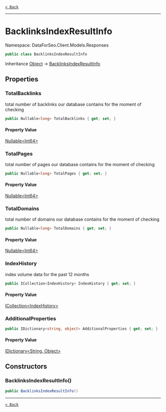 [`< Back`](./)

---

# BacklinksIndexResultInfo

Namespace: DataForSeo.Client.Models.Responses

```csharp
public class BacklinksIndexResultInfo
```

Inheritance [Object](https://docs.microsoft.com/en-us/dotnet/api/system.object) → [BacklinksIndexResultInfo](./dataforseo.client.models.responses.backlinksindexresultinfo)

## Properties

### **TotalBacklinks**

total number of backlinks our database contains for the moment of checking

```csharp
public Nullable<long> TotalBacklinks { get; set; }
```

#### Property Value

[Nullable&lt;Int64&gt;](https://docs.microsoft.com/en-us/dotnet/api/system.nullable-1)<br>

### **TotalPages**

total number of pages our database contains for the moment of checking

```csharp
public Nullable<long> TotalPages { get; set; }
```

#### Property Value

[Nullable&lt;Int64&gt;](https://docs.microsoft.com/en-us/dotnet/api/system.nullable-1)<br>

### **TotalDomains**

total number of domains our database contains for the moment of checking

```csharp
public Nullable<long> TotalDomains { get; set; }
```

#### Property Value

[Nullable&lt;Int64&gt;](https://docs.microsoft.com/en-us/dotnet/api/system.nullable-1)<br>

### **IndexHistory**

index volume data for the past 12 months

```csharp
public ICollection<IndexHistory> IndexHistory { get; set; }
```

#### Property Value

[ICollection&lt;IndexHistory&gt;](./dataforseo.client.models.indexhistory)<br>

### **AdditionalProperties**

```csharp
public IDictionary<string, object> AdditionalProperties { get; set; }
```

#### Property Value

[IDictionary&lt;String, Object&gt;](https://docs.microsoft.com/en-us/dotnet/api/system.collections.generic.idictionary-2)<br>

## Constructors

### **BacklinksIndexResultInfo()**

```csharp
public BacklinksIndexResultInfo()
```

---

[`< Back`](./)
